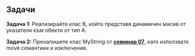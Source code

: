 ## Задачи
**Задача 1:** Реализирайте клас B, който представя динамичен масив от указатели към обекти от тип A.

**Задача 2:** Пренапишете клас MyString от [**семинар 07**](https://github.com/KristianIvanov24/Object-oriented-programming-SE/tree/main/sem-07), като използвате move семантики и изключения.
